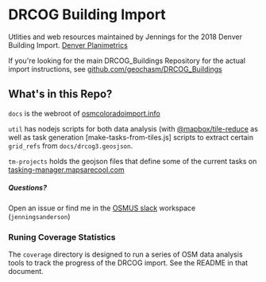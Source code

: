 # DRCOG Building Import

Utlities and web resources maintained by Jennings for the 2018 Denver Building Import. [Denver Planimetrics](https://wiki.openstreetmap.org/wiki/Denver_Planimetrics_Import)

If you're looking for the main DRCOG_Buildings Repository for the actual import instructions, see [github.com/geochasm/DRCOG_Buildings](//github.com/geochasm/DRCOG_Buildings)

What's in this Repo?
---------

`docs` is the webroot of [osmcoloradoimport.info](//osmcoloradoimport.info)

`util` has nodejs scripts for both data analysis (with [@mapbox/tile-reduce](//github.com/mapbox/tile-reduce) as well as task generation [make-tasks-from-tiles.js] scripts to extract certain `grid_refs` from `docs/drcog3.geosjson`.

`tm-projects` holds the geojson files that define some of the current tasks on [tasking-manager.mapsarecool.com](tasking-manager.mapsarecool.com)

##### Questions? 
Open an issue or find me in the [OSMUS slack](osmus.slack.com) workspace (`jenningsanderson`)


### Runing Coverage Statistics
The `coverage` directory is designed to run a series of OSM data analysis tools to track the progress of the DRCOG import.  See the README in that document.